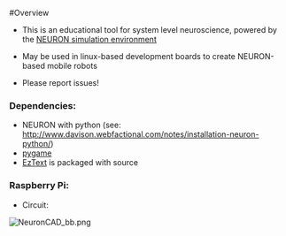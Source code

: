 #Overview

* This is an educational tool for system level neuroscience, powered by the [NEURON simulation environment](http://www.neuron.yale.edu/neuron/)
* May be used in linux-based development boards to create NEURON-based mobile robots

* Please report issues!


### Dependencies: ###


* NEURON with python (see: http://www.davison.webfactional.com/notes/installation-neuron-python/)
* [pygame](http://www.pygame.org/)
* [EzText](http://pygame.org/project-EzText-920-.html) is packaged with source

### Raspberry Pi: ###

* Circuit:

![NeuronCAD_bb.png](https://bitbucket.org/repo/aqpXBj/images/3727378928-NeuronCAD_bb.png)